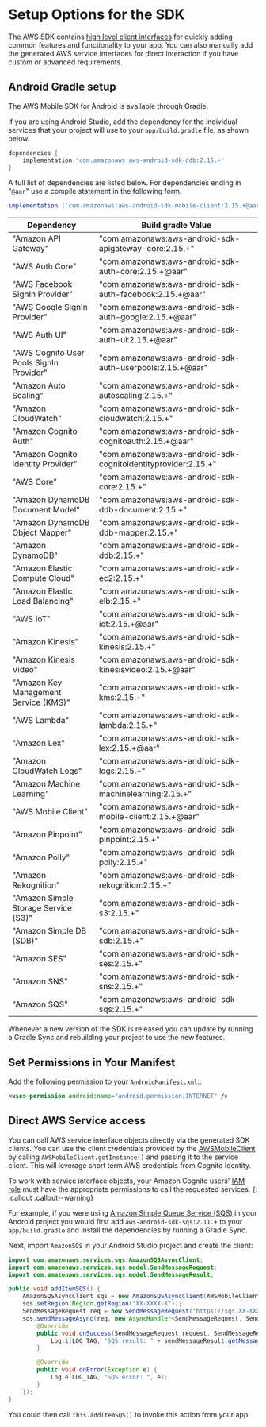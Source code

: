 # Setup Options for the SDK

The AWS SDK contains [high level client interfaces](./start) for quickly adding common features and functionality to your app. You can also manually add the generated AWS service interfaces for direct interaction if you have custom or advanced requirements.

## Android Gradle setup

The AWS Mobile SDK for Android is available through Gradle.

If you are using Android Studio, add the dependency for the individual services that your project will use to your `app/build.gradle` file, as shown below.

```groovy
dependencies {
    implementation 'com.amazonaws:aws-android-sdk-ddb:2.15.+'
}
```

A full list of dependencies are listed below. For dependencies ending in "`@aar`" use a compile statement in the following form.

```groovy
implementation ('com.amazonaws:aws-android-sdk-mobile-client:2.15.+@aar') { transitive = true }
```

Dependency | Build.gradle Value
------------ | -------------
"Amazon API Gateway" | "com.amazonaws:aws-android-sdk-apigateway-core:2.15.+"
"AWS Auth Core" | "com.amazonaws:aws-android-sdk-auth-core:2.15.+@aar"
"AWS Facebook SignIn Provider" | "com.amazonaws:aws-android-sdk-auth-facebook:2.15.+@aar"
"AWS Google SignIn Provider" | "com.amazonaws:aws-android-sdk-auth-google:2.15.+@aar"
"AWS Auth UI" | "com.amazonaws:aws-android-sdk-auth-ui:2.15.+@aar"
"AWS Cognito User Pools SignIn Provider" | "com.amazonaws:aws-android-sdk-auth-userpools:2.15.+@aar"
"Amazon Auto Scaling" | "com.amazonaws:aws-android-sdk-autoscaling:2.15.+"
"Amazon CloudWatch" | "com.amazonaws:aws-android-sdk-cloudwatch:2.15.+"
"Amazon Cognito Auth" | "com.amazonaws:aws-android-sdk-cognitoauth:2.15.+@aar"
"Amazon Cognito Identity Provider" | "com.amazonaws:aws-android-sdk-cognitoidentityprovider:2.15.+"
"AWS Core" | "com.amazonaws:aws-android-sdk-core:2.15.+"
"Amazon DynamoDB Document Model" | "com.amazonaws:aws-android-sdk-ddb-document:2.15.+"
"Amazon DynamoDB Object Mapper" | "com.amazonaws:aws-android-sdk-ddb-mapper:2.15.+"
"Amazon DynamoDB" | "com.amazonaws:aws-android-sdk-ddb:2.15.+"
"Amazon Elastic Compute Cloud" | "com.amazonaws:aws-android-sdk-ec2:2.15.+"
"Amazon Elastic Load Balancing" | "com.amazonaws:aws-android-sdk-elb:2.15.+"
"AWS IoT" | "com.amazonaws:aws-android-sdk-iot:2.15.+@aar"
"Amazon Kinesis" | "com.amazonaws:aws-android-sdk-kinesis:2.15.+"
"Amazon Kinesis Video" | "com.amazonaws:aws-android-sdk-kinesisvideo:2.15.+@aar"
"Amazon Key Management Service (KMS)" | "com.amazonaws:aws-android-sdk-kms:2.15.+"
"AWS Lambda" | "com.amazonaws:aws-android-sdk-lambda:2.15.+"
"Amazon Lex" | "com.amazonaws:aws-android-sdk-lex:2.15.+@aar"
"Amazon CloudWatch Logs" | "com.amazonaws:aws-android-sdk-logs:2.15.+"
"Amazon Machine Learning" | "com.amazonaws:aws-android-sdk-machinelearning:2.15.+"
"AWS Mobile Client" | "com.amazonaws:aws-android-sdk-mobile-client:2.15.+@aar"
"Amazon Pinpoint" | "com.amazonaws:aws-android-sdk-pinpoint:2.15.+"
"Amazon Polly" | "com.amazonaws:aws-android-sdk-polly:2.15.+"
"Amazon Rekognition" | "com.amazonaws:aws-android-sdk-rekognition:2.15.+"
"Amazon Simple Storage Service (S3)" | "com.amazonaws:aws-android-sdk-s3:2.15.+"
"Amazon Simple DB (SDB)" | "com.amazonaws:aws-android-sdk-sdb:2.15.+"
"Amazon SES" | "com.amazonaws:aws-android-sdk-ses:2.15.+"
"Amazon SNS" | "com.amazonaws:aws-android-sdk-sns:2.15.+"
"Amazon SQS" | "com.amazonaws:aws-android-sdk-sqs:2.15.+"

Whenever a new version of the SDK is released you can update by running a Gradle Sync and rebuilding your project to use the new features.

## Set Permissions in Your Manifest

Add the following permission to your `AndroidManifest.xml`::

```xml
<uses-permission android:name="android.permission.INTERNET" />
```

## Direct AWS Service access

You can call AWS service interface objects directly via the generated SDK clients. You can use the client credentials provided by the [AWSMobileClient](./authentication) by calling `AWSMobileClient.getInstance()` and passing it to the service client. This will leverage short term AWS credentials from Cognito Identity. 

To work with service interface objects, your Amazon Cognito users' [IAM role](https://docs.aws.amazon.com/cognito/latest/developerguide/iam-roles.html) must have the appropriate permissions to call the requested services.
{: .callout .callout--warning}

For example, if you were using [Amazon Simple Queue Service (SQS)](https://aws.amazon.com/sqs/) in your Android project you would first add `aws-android-sdk-sqs:2.11.+` to your `app/build.gradle` and install the dependencies by running a Gradle Sync. 

Next, import `AmazonSQS` in your Android Studio project and create the client:

```java
import com.amazonaws.services.sqs.AmazonSQSAsyncClient;
import com.amazonaws.services.sqs.model.SendMessageRequest;
import com.amazonaws.services.sqs.model.SendMessageResult;

public void addItemSQS() {
    AmazonSQSAsyncClient sqs = new AmazonSQSAsyncClient(AWSMobileClient.getInstance());
    sqs.setRegion(Region.getRegion("XX-XXXX-X"));
    SendMessageRequest req = new SendMessageRequest("https://sqs.XX-XXXX-X.amazonaws.com/XXXXXXXXXXXX/MyQueue", "hello world");
    sqs.sendMessageAsync(req, new AsyncHandler<SendMessageRequest, SendMessageResult>() {
        @Override
        public void onSuccess(SendMessageRequest request, SendMessageResult sendMessageResult) {
            Log.i(LOG_TAG, "SQS result: " + sendMessageResult.getMessageId());
        }

        @Override
        public void onError(Exception e) {
            Log.e(LOG_TAG, "SQS error: ", e);
        }
    });
}
```

You could then call `this.addItemSQS()` to invoke this action from your app.
